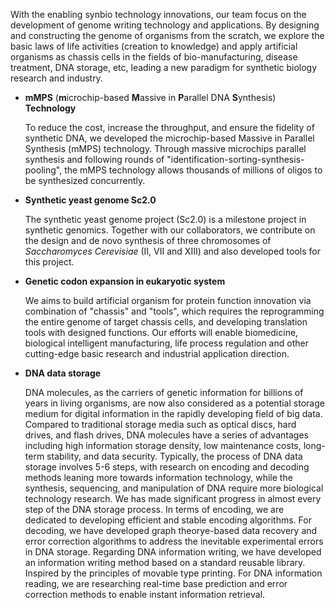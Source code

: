 With the enabling synbio technology innovations, 
our team focus on the development of genome writing technology and applications. 
By designing and constructing the genome of organisms from the scratch, 
we explore the basic laws of life activities (creation to knowledge) and 
apply artificial organisms as chassis cells in the fields of bio-manufacturing, disease treatment, DNA storage, etc, 
leading a new paradigm for synthetic biology research and industry.

- **mMPS** (**m**icrochip-based **M**assive in **P**arallel DNA **S**ynthesis) **Technology**

    To reduce the cost, increase the throughput, and ensure the fidelity of synthetic DNA,
we developed the microchip-based Massive in Parallel Synthesis (mMPS) technology.
Through massive microchips parallel synthesis and following rounds of "identification-sorting-synthesis-pooling",
the mMPS technology allows thousands of millions of oligos to be synthesized concurrently.

- **Synthetic yeast genome Sc2.0**

    The synthetic yeast genome project (Sc2.0) is a milestone project in synthetic genomics. 
Together with our collaborators, we contribute on the design and de novo synthesis of 
three chromosomes of *Saccharomyces Cerevisiae* (II, VII and XIII) and also developed tools for this project.

- **Genetic codon expansion in eukaryotic system**

    We aims to build artificial organism for protein function innovation via combination of "chassis" and "tools", 
which requires the reprogramming the entire genome of target chassis cells, and developing translation tools with designed functions. 
Our efforts will enable biomedicine, biological intelligent manufacturing, 
life process regulation and other cutting-edge basic research and industrial application direction. 

- **DNA data storage**

    DNA molecules, as the carriers of genetic information for billions of years in living organisms, 
are now also considered as a potential storage medium for digital information in the rapidly developing field of big data. 
Compared to traditional storage media such as optical discs, hard drives, and flash drives, DNA molecules have a series of advantages 
including high information storage density, low maintenance costs, long-term stability, and data security. 
Typically, the process of DNA data storage involves 5-6 steps, with research on encoding and decoding methods leaning more towards information technology, 
while the synthesis, sequencing, and manipulation of DNA require more biological technology research. 
We has made significant progress in almost every step of the DNA storage process. 
In terms of encoding, we are dedicated to developing efficient and stable encoding algorithms. 
For decoding, we have developed graph theorye-based data recovery and error correction algorithms to address the inevitable experimental errors in DNA storage. 
Regarding DNA information writing, we have developed an information writing method based on a standard reusable library. Inspired by the principles of movable type printing. 
For DNA information reading, we are researching real-time base prediction and error correction methods to enable instant information retrieval.
